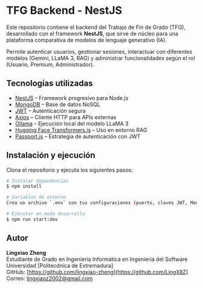#  TFG Backend - NestJS

Este repositorio contiene el backend del Trabajo de Fin de Grado (TFG), desarrollado con el framework **NestJS**, que sirve de núcleo para una plataforma comparativa de modelos de lenguaje generativo (IA).

Permite autenticar usuarios, gestionar sesiones, interactuar con diferentes modelos (Gemini, LLaMA 3, RAG) y administrar funcionalidades según el rol (Usuario, Premium, Administrador).

##  Tecnologías utilizadas

- [NestJS](https://nestjs.com) – Framework progresivo para Node.js
- [MongoDB](https://www.mongodb.com/) – Base de datos NoSQL
- [JWT](https://jwt.io/) – Autenticación segura
- [Axios](https://axios-http.com/) – Cliente HTTP para APIs externas
- [Ollama](https://ollama.com/) – Ejecución local del modelo LLaMA 3
- [Hugging Face Transformers.js](https://huggingface.co/docs/transformers.js) – Uso en entorno RAG
- [Passport.js](http://www.passportjs.org/) – Estrategia de autenticación con JWT

##  Instalación y ejecución

Clona el repositorio y ejecuta los siguientes pasos:

```bash
# Instalar dependencias
$ npm install

# Variables de entorno
Crea un archivo `.env` con tus configuraciones (puerto, claves JWT, MongoDB URI, etc.)

# Ejecutar en modo desarrollo
$ npm run start:dev
```

## Autor

**Lingxiao Zheng**  
Estudiante de Grado en Ingeniería Informática en Ingenieria del Software
Universidad [Politecdnica de Extremadura]  
GitHub: [https://github.com/lingxiao-zheng](https://github.com/LingX8Z)  
Correo: [lingxiaoz2002@gmail.com](mailto:tuemail@ejemplo.com)  
